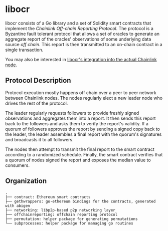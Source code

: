 # libocr

libocr consists of a Go library and a set of Solidity smart contracts that implement the *Chainlink Off-chain Reporting Protocol*. The protocol is a Byzantine fault tolerant protocol that allows a set of oracles to generate an aggregate report of the oracles' observations of some underlying data source *off chain*. This report is then transmitted to an on-chain contract in a single transaction.

You may also be interested in [libocr's integration into the actual Chainlink node](https://github.com/smartcontractkit/chainlink/tree/develop/core/services/offchainreporting).


## Protocol Description

Protocol execution mostly happens off chain over a peer to peer network between Chainlink nodes. The nodes regularly elect a new leader node who drives the rest of the protocol.

The leader regularly requests followers to provide freshly signed observations and aggregates them into a report. It then sends this report back to the followers and asks them to verify the report's validity. If a quorum of followers approves the report by sending a signed copy back to the leader, the leader assembles a final report with the quorum's signatures and broadcasts it to all followers.

The nodes then attempt to transmit the final report to the smart contract according to a randomized schedule. Finally, the smart contract verifies that a quorum of nodes signed the report and exposes the median value to consumers.


## Organization
```
.
├── contract: Ethereum smart contracts
├── gethwrappers: go-ethereum bindings for the contracts, generated with abigen
├── networking: libp2p-based p2p networking layer
├── offchainreporting: offchain reporting protocol
├── permutation: helper package for generating permutations
└── subprocesses: helper package for managing go routines
```
